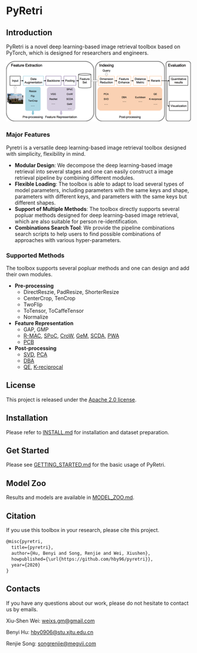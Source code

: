 # PyRetri

## Introduction

PyRetri is a novel deep learning-based image retrieval toolbox based on PyTorch, which is designed for researchers and engineers.

![image](image/overview.png)

### Major Features

Pyretri is a versatile  deep learning-based image retrieval toolbox designed with simplicity, flexibility in mind.

- **Modular Design**: We decompose the deep learning-based image retrieval into several stages and one can easily construct a image retrieval pipeline by combining different modules.
- **Flexible Loading**: The toolbox is able to adapt to load several types of model parameters, including parameters with the same keys and shape, parameters with different keys, and parameters with the same keys but different shapes.
- **Support of  Multiple Methods**: The toolbox directly supports several popluar methods designed for deep learning-based image retrieval, which are also suitable for person re-identification.
- **Combinations Search Tool**: We provide the pipeline combinations search scripts to help users to find possible combinations of approaches with various hyper-parameters. 

### Supported Methods

The toolbox supports several popluar methods and one can design and add their own modules.

- **Pre-processing**
  - DirectReszie, PadResize, ShorterResize
  - CenterCrop, TenCrop
  - TwoFlip
  - ToTensor, ToCaffeTensor
  - Normalize
- **Feature Representation**
  - GAP, GMP
  - [R-MAC](https://arxiv.org/pdf/1511.05879.pdf), [SPoC](https://arxiv.org/pdf/1510.07493.pdf), [CroW](https://arxiv.org/pdf/1512.04065.pdf), [GeM](https://pdfs.semanticscholar.org/a2ca/e0ed91d8a3298b3209fc7ea0a4248b914386.pdf), [SCDA](http://www.weixiushen.com/publication/tip17SCDA.pdf), [PWA](https://arxiv.org/abs/1705.01247)
  - [PCB](http://openaccess.thecvf.com/content_ECCV_2018/papers/Yifan_Sun_Beyond_Part_Models_ECCV_2018_paper.pdf)
- **Post-processing**
  - [SVD](https://link.springer.com/chapter/10.1007%2F978-3-662-39778-7_10), [PCA](http://pzs.dstu.dp.ua/DataMining/pca/bibl/Principal%20components%20analysis.pdf)
  - [DBA](https://www.robots.ox.ac.uk/~vgg/publications/2012/Arandjelovic12/arandjelovic12.pdf)
  - [QE](https://www.robots.ox.ac.uk/~vgg/publications/papers/chum07b.pdf), [K-reciprocal](https://arxiv.org/pdf/1701.08398.pdf)

## License

This project is released under the [Apache 2.0 license](https://github.com/hby96/pyretri/blob/master/LICENSE).

## Installation

Please refer to [INSTALL.md](docs/INSTALL.md) for installation and dataset preparation.

## Get Started

Please see [GETTING_STARTED.md](docs/GETTING_STARTED.md) for the basic usage of PyRetri.

## Model Zoo

Results and models are available in [MODEL_ZOO.md](docs/MODEL_ZOO.md).

## Citation

If you use this toolbox in your research, please cite this project.

```shell
@misc{pyretri,
  title={pyretri},
  author={Hu, Benyi and Song, Renjie and Wei, Xiushen},
  howpublished={\url{https://github.com/hby96/pyretri}},
  year={2020}
}
```

## Contacts

If you have any questions about our work, please do not hesitate to contact us by emails.

Xiu-Shen Wei: [weixs.gm@gmail.com](mailto:weixs.gm@gmail.com)

Benyi Hu: [hby0906@stu.xjtu.edu.cn](mailto:hby0906@stu.xjtu.edu.cn)

Renjie Song: [songrenjie@megvii.com](mailto:songrenjie@megvii.com)

